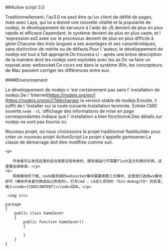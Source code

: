 ##Active script 3.0



Traditionnellement, l'as3.0 ne peut être qu'un client de défilé de pages, mais avec Laya, qui lui a donné une nouvelle vitalité et la popularité de nodejs, le développement de serveurs à l'aide de JS devient de plus en plus rapide et efficace.Cependant, le système devient de plus en plus vaste, et l 'expression es5 axée sur le processus devient de plus en plus difficile à gérer.Chacune des trois langues a ses avantages et ses caractéristiques, sans distinction de mérite ou de défauts.Pour l 'auteur, le développement de nodejs est tout à fait approprié.On trouvera ci - après une brève description de la manière dont les nodejs sont exploités avec les as.On va faire un exposé avec websocket.Ce cours est dans le système Win, les concepteurs de Mac peuvent corriger les différences entre eux.



####Environnement

Le développement de nodejs n 'est certainement pas sans l' installation de nodejs.De l 'Internet[https://nodejs.org/en/](https://nodejs.org/en/)Téléchargez la version stable de nodejs.Ensuite, il suffit de l 'installer sur la route suivante.Installation terminée. Entrée CMD ouverte.`node -v`L 'affichage des informations de mise en page correspondantes indique que l' installation a bien fonctionné.Des détails sur nodejs ne sont pas fournis ici.

Nouveau projet, où nous choisissons le projet traditionnel flashbuilder pour créer un nouveau projet ActionScript.Le projet s'appelle gamesever.La classe de démarrage doit être modifiée comme suit.


```<code>[CODECONTENT]</code>
<p>

　　开发者可以发现这里的启动类是没有继承的，服务端运行不需要flash显示列表的东西，这里要去掉继承。</p>
<p>
　　网络模块的下载，node服务端的websocket模块需要用第三方模块，这里我们选用ws模块即可（模块开发者可换成自己熟悉的）。打开cmd ，cd进入项目的 *bin-debug/h5* 的目录,输入<code>[CODECONTENT]</code>回车。</p>

 <img src=

package
{
    public class GameSever
    {
        public function GameSever()
        {
            
        }
    }
}
```